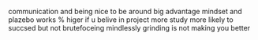 communication and being nice to be around big advantage
mindset and plazebo works % higer if u belive in project
more study more likely to succsed but not brutefoceing mindlessly grinding is not making you better